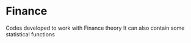 # Finance
Codes developed to work with Finance theory
It can also contain some statistical functions
